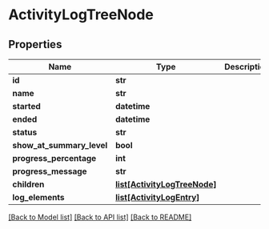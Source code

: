 # ActivityLogTreeNode

## Properties
Name | Type | Description | Notes
------------ | ------------- | ------------- | -------------
**id** | **str** |  | [optional] 
**name** | **str** |  | [optional] 
**started** | **datetime** |  | [optional] 
**ended** | **datetime** |  | [optional] 
**status** | **str** |  | [optional] 
**show_at_summary_level** | **bool** |  | [optional] 
**progress_percentage** | **int** |  | [optional] 
**progress_message** | **str** |  | [optional] 
**children** | [**list[ActivityLogTreeNode]**](ActivityLogTreeNode.md) |  | [optional] 
**log_elements** | [**list[ActivityLogEntry]**](ActivityLogEntry.md) |  | [optional] 

[[Back to Model list]](../README.md#documentation-for-models) [[Back to API list]](../README.md#documentation-for-api-endpoints) [[Back to README]](../README.md)

